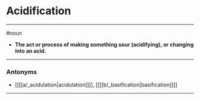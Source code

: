# Acidification
---
#noun
- **The act or process of making something sour (acidifying), or changing into an acid.**
---
### Antonyms
- [[[[a/_acidulation|acidulation]]]], [[[[b/_basification|basification]]]]
---
